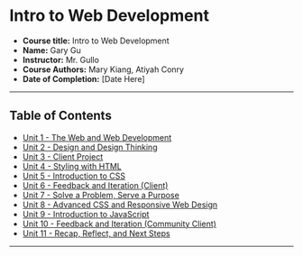 # Intro to Web Development

- **Course title:** Intro to Web Development
- **Name:** Gary Gu
- **Instructor:** Mr. Gullo
- **Course Authors:** Mary Kiang, Atiyah Conry
- **Date of Completion:** [Date Here]

---

## Table of Contents

- [Unit 1 - The Web and Web Development](unit1/)
- [Unit 2 - Design and Design Thinking](unit2/)
- [Unit 3 - Client Project](unit3/)
- [Unit 4 - Styling with HTML](unit4/)
- [Unit 5 - Introduction to CSS](unit5/)
- [Unit 6 - Feedback and Iteration (Client)](unit6/)
- [Unit 7 - Solve a Problem, Serve a Purpose](unit7/)
- [Unit 8 - Advanced CSS and Responsive Web Design](unit8/)
- [Unit 9 - Introduction to JavaScript](unit9/)
- [Unit 10 - Feedback and Iteration (Community Client)](unit10/)
- [Unit 11 - Recap, Reflect, and Next Steps](unit11/)

---
